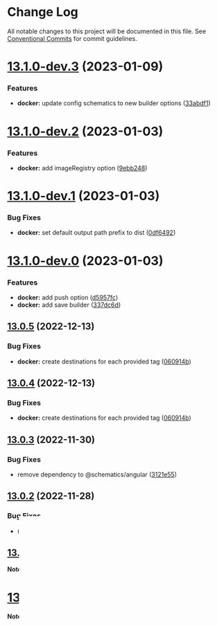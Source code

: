 # Change Log

All notable changes to this project will be documented in this file.
See [Conventional Commits](https://conventionalcommits.org) for commit guidelines.

# [13.1.0-dev.3](https://gitlab.com/rxap/schematics/compare/@rxap/plugin-docker@13.1.0-dev.2...@rxap/plugin-docker@13.1.0-dev.3) (2023-01-09)


### Features

* **docker:** update config schematics to new builder options ([33abdf1](https://gitlab.com/rxap/schematics/commit/33abdf15e755fa3f2006f2681a1f61766aff8634))





# [13.1.0-dev.2](https://gitlab.com/rxap/schematics/compare/@rxap/plugin-docker@13.1.0-dev.1...@rxap/plugin-docker@13.1.0-dev.2) (2023-01-03)


### Features

* **docker:** add imageRegistry option ([9ebb248](https://gitlab.com/rxap/schematics/commit/9ebb248418ea7132c87c4d7be7ee9b54579ee452))





# [13.1.0-dev.1](https://gitlab.com/rxap/schematics/compare/@rxap/plugin-docker@13.1.0-dev.0...@rxap/plugin-docker@13.1.0-dev.1) (2023-01-03)


### Bug Fixes

* **docker:** set default output path prefix to dist ([0df6492](https://gitlab.com/rxap/schematics/commit/0df649234b6ca91c9b0cde5dcbd843e59459354f))





# [13.1.0-dev.0](https://gitlab.com/rxap/schematics/compare/@rxap/plugin-docker@13.0.5...@rxap/plugin-docker@13.1.0-dev.0) (2023-01-03)


### Features

* **docker:** add push option ([d5957fc](https://gitlab.com/rxap/schematics/commit/d5957fcb4c5297930c7964cdf8a67a6cf752d5cb))
* **docker:** add save builder ([337dc6d](https://gitlab.com/rxap/schematics/commit/337dc6d9e0e60e6bda1eeef0aef135bd444569a7))





## [13.0.5](https://gitlab.com/rxap/schematics/compare/@rxap/plugin-docker@13.0.3...@rxap/plugin-docker@13.0.5) (2022-12-13)


### Bug Fixes

* **docker:** create destinations for each provided tag ([060914b](https://gitlab.com/rxap/schematics/commit/060914be099043801f7c7c1b8a238eca08df4944))





## [13.0.4](https://gitlab.com/rxap/schematics/compare/@rxap/plugin-docker@13.0.3...@rxap/plugin-docker@13.0.4) (2022-12-13)


### Bug Fixes

* **docker:** create destinations for each provided tag ([060914b](https://gitlab.com/rxap/schematics/commit/060914be099043801f7c7c1b8a238eca08df4944))





## [13.0.3](https://gitlab.com/rxap/schematics/compare/@rxap/plugin-docker@13.0.2...@rxap/plugin-docker@13.0.3) (2022-11-30)


### Bug Fixes

* remove dependency to @schematics/angular ([3121e55](https://gitlab.com/rxap/schematics/commit/3121e55e476b37c37a190e08ade7c1a35b88464c))





## [13.0.2](https://gitlab.com/rxap/schematics/compare/@rxap/plugin-docker@13.0.1...@rxap/plugin-docker@13.0.2) (2022-11-28)


### Bug Fixes

* remove static build target option definition ([8e1d850](https://gitlab.com/rxap/schematics/commit/8e1d8508044ac8ad2edeb6b5b6797ebf313b77ce))





## [13.0.1](https://gitlab.com/rxap/schematics/compare/@rxap/plugin-docker@13.0.0...@rxap/plugin-docker@13.0.1) (2022-09-08)

**Note:** Version bump only for package @rxap/plugin-docker





# [13.0.0](https://gitlab.com/rxap/schematics/compare/@rxap/plugin-docker@13.0.0-next.3...@rxap/plugin-docker@13.0.0) (2022-09-08)

**Note:** Version bump only for package @rxap/plugin-docker





# [13.0.0-next.3](https://gitlab.com/rxap/schematics/compare/@rxap/plugin-docker@13.0.0-next.2...@rxap/plugin-docker@13.0.0-next.3) (2022-04-24)


### Features

* add imageName build option ([75426e8](https://gitlab.com/rxap/schematics/commit/75426e838db8a38045ebc320641b5e0230e0984a))





# [13.0.0-next.2](https://gitlab.com/rxap/schematics/compare/@rxap/plugin-docker@13.0.0-next.1...@rxap/plugin-docker@13.0.0-next.2) (2022-04-24)


### Features

* add imageSuffix build option ([9df4d13](https://gitlab.com/rxap/schematics/commit/9df4d13856d42bf097e9439ec2ca316915f594a6))





# 13.0.0-next.1 (2022-04-24)

**Note:** Version bump only for package @rxap/plugin-docker
